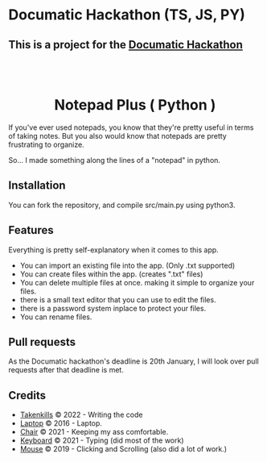 # Documatic Hackathon (TS, JS, PY)

## This is a project for the [Documatic Hackathon](https://github.com/DocumaticAI/Hackathon)

<br>
<br>

<h1 align="center">Notepad Plus ( Python ) </h1>

If you've ever used notepads, you know that they're pretty useful in terms of taking notes.
But you also would know that notepads are pretty frustrating to organize.

So... I made something along the lines of a "notepad" in python.

## Installation

You can fork the repository, and compile src/main.py using python3.

## Features

Everything is pretty self-explanatory when it comes to this app.

* You can import an existing file into the app. (Only .txt supported)
* You can create files within the app. (creates ".txt" files)
* You can delete multiple files at once. making it simple to organize your files.
* there is a small text editor that you can use to edit the files.
* there is a password system inplace to protect your files.
* You can rename files.

## Pull requests

As the Documatic hackathon's deadline is 20th January,
I will look over pull requests after that deadline is met.

## Credits
- [Takenkills](https://github.com/TakenKills) © 2022 - Writing the code
- [Laptop](https://en.wikipedia.org/wiki/Laptop) © 2016 - Laptop.
- [Chair](https://en.wikipedia.org/wiki/Chair) © 2021 - Keeping my ass comfortable.
- [Keyboard](https://en.wikipedia.org/wiki/Keyboard) © 2021 - Typing (did most of the work)
- [Mouse](https://en.wikipedia.org/wiki/Mouse) © 2019 - Clicking and Scrolling (also did a lot of work.)

